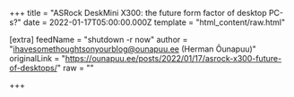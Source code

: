 
+++
title = "ASRock DeskMini X300: the future form factor of desktop PC-s?"
date = 2022-01-17T05:00:00.000Z
template = "html_content/raw.html"

[extra]
feedName = "shutdown -r now"
author = "ihavesomethoughtsonyourblog@ounapuu.ee (Herman Õunapuu)"
originalLink = "https://ounapuu.ee/posts/2022/01/17/asrock-x300-future-of-desktops/"
raw = ""

+++

